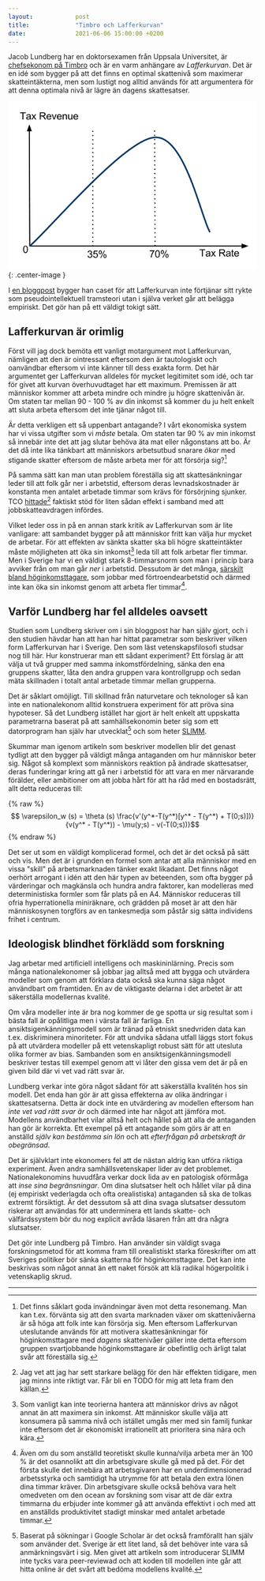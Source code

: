 ```yaml
---
layout:            post
title:             "Timbro och Lafferkurvan"
date:              2021-06-06 15:00:00 +0200
---
```

Jacob Lundberg har en doktorsexamen från Uppsala Universitet, är [chefsekonom på Timbro](https://timbro.se/person/jacob-lundberg/?prev=/om-oss/medarbetare/) och är en varm anhängare av *Lafferkurvan*. Det är en idé som bygger på att det finns en optimal skattenivå som maximerar skatteintäkterna, men som lustigt nog alltid används för att argumentera för att denna optimala nivå är lägre än dagens skattesatser.

![En Lafferkurva där den optimala skattesatsen bedömts vara 70 %.](/images/nek/laffer.png){: .center-image }

I [en bloggpost](https://timbro.se/ekonomi/skatter/lafferkurvans-aterkomst/) bygger han caset för att Lafferkurvan inte förtjänar sitt rykte som pseudointellektuell tramsteori utan i själva verket går att belägga empiriskt. Det gör han på ett väldigt tokigt sätt.

## Lafferkurvan är orimlig
Först vill jag dock bemöta ett vanligt motargument mot Lafferkurvan, nämligen att den är ointressant eftersom den är tautologiskt och oanvändbar eftersom vi inte känner till dess exakta form. Det här argumentet ger Lafferkurvan alldeles för mycket legitimitet som idé, och tar för givet att kurvan överhuvudtaget har ett maximum. Premissen är att människor kommer att arbeta mindre och mindre ju högre skattenivån är. Om staten tar mellan 90 - 100 % av din inkomst så kommer du ju helt enkelt att sluta arbeta eftersom det inte tjänar något till.

Är detta verkligen ett så uppenbart antagande? I vårt ekonomiska system har vi vissa utgifter som vi *måste* betala. Om staten tar 90 % av min inkomst så innebär inte det att jag slutar behöva äta mat eller någonstans att bo. Är det då inte lika tänkbart att människors arbetsutbud snarare *ökar* med stigande skatter eftersom de måste arbeta mer för att försörja sig?[^1] 

På samma sätt kan man utan problem föreställa sig att skattesänkningar leder till att folk går ner i arbetstid, eftersom deras levnadskostnader är konstanta men antalet arbetade timmar som krävs för försörjning sjunker. TCO [hittade](https://www.tco.se/nyheter-och-debatt/Pressmeddelanden/Press2011/Bara-2-procent-sager-sig-jobba-mer-genom-jobbskatteavdraget/)[^2] faktiskt stöd för liten sådan effekt i samband med att jobbskatteavdragen infördes.

Vilket leder oss in på en annan stark kritik av Lafferkurvan som är lite vanligare: att sambandet bygger på att människor fritt kan välja hur mycket de arbetar. För att effekten av sänkta skatter ska bli högre skatteintäkter måste möjligheten att öka sin inkomst[^3] leda till att folk arbetar fler timmar. Men i Sverige har vi en väldigt stark 8-timmarsnorm som man i princip bara avviker från om man går *ner* i arbetstid. Dessutom är det många, [särskilt bland höginkomsttagare](https://www.researchgate.net/publication/221963254_Den_utbredda_flexibiliteten_Ett_forsok_att_berakna_forekomsten_av_lagreglerade_arbetsvillkor), som jobbar med förtroendearbetstid och därmed inte kan öka sin inkomst genom att arbeta fler timmar[^4].

## Varför Lundberg har fel alldeles oavsett
Studien som Lundberg skriver om i sin bloggpost har han själv gjort, och i den studien hävdar han att han har hittat parametrar som beskriver vilken form Lafferkurvan har i Sverige. Den som läst vetenskapsfilosofi studsar nog till här. Hur konstruerar man ett sådant experiment? Ett förslag är att välja ut två grupper med samma inkomstfördelning, sänka den ena gruppens skatter, låta den andra gruppen vara kontrollgrupp och sedan mäta skillnaden i totalt antal arbetade timmar mellan grupperna.

Det är såklart omöjligt. Till skillnad från naturvetare och teknologer så kan inte en nationalekonom alltid konstruera experiment för att pröva sina hypoteser. Så det Lundberg istället har gjort är helt enkelt att uppskatta parametrarna baserat på att samhällsekonomin beter sig som ett datorprogram han själv har utvecklat[^5] och som heter [SLIMM](https://www.econstor.eu/handle/10419/197649).

Skummar man igenom artikeln som beskriver modellen blir det genast tydligt att den bygger på väldigt många antaganden om hur människor beter sig. Något så komplext som människors reaktion på ändrade skattesatser, deras funderingar kring att gå ner i arbetstid för att vara en mer närvarande förälder, eller ambitioner om att jobba hårt för att ha råd med en bostadsrätt, allt detta reduceras till:

{% raw %}
  $$ \varepsilon_w (s) = \theta (s) \frac{v'(y^*-T(y^*)[y^* - T(y^*) + T(0;s)])}{v(y^* - T(y^*)) - \mu(y;s) - v(-T(0;s))}$$ 
{% endraw %}

Det ser ut som en väldigt komplicerad formel, och det är det också på sätt och vis. Men det är i grunden en formel som antar att alla människor med en vissa "skill" på arbetsmarknaden tänker exakt likadant. Det finns något oerhört arrogant i idén att den här typen av beteenden, som ofta bygger på värderingar och magkänsla och hundra andra faktorer, kan modelleras med deterministiska formler som får plats på en A4. Människor reduceras till ofria hyperrationella miniräknare, och grädden på moset är att den här människosynen torgförs av en tankesmedja som påstår sig sätta individens frihet i centrum.

## Ideologisk blindhet förklädd som forskning
Jag arbetar med artificiell intelligens och maskininlärning. Precis som många nationalekonomer så jobbar jag alltså med att bygga och utvärdera modeller som genom att förklara data också ska kunna säga något användbart om framtiden. En av de viktigaste delarna i det arbetet är att säkerställa modellernas kvalité.

Om våra modeller inte är bra nog kommer de ge spotta ur sig resultat som i bästa fall är opålitliga men i värsta fall är farliga. En ansiktsigenkänningsmodell som är tränad på etniskt snedvriden data kan t.ex. diskriminera minoriteter. För att undvika sådana utfall läggs stort fokus på att utvärdera modeller på ett vetenskapligt robust sätt för att utesluta olika former av bias. Sambanden som en ansiktsigenkänningsmodell beskriver testas till exempel genom att vi låter den gissa vem det är på en given bild där vi vet vad rätt svar är.

Lundberg verkar inte göra något sådant för att säkerställa kvalitén hos sin modell. Det enda han gör är att gissa effekterna av olika ändringar i skattesatserna. Detta är dock inte en utvärdering av modellen eftersom han *inte vet vad rätt svar är* och därmed inte har något att jämföra mot. Modellens användbarhet vilar alltså helt och hållet på att alla de antaganden han gör är korrekta. Ett exempel på ett antagande som görs är att en anställd *själv kan bestämma sin lön* och att *efterfrågan på arbetskraft är obegränsad*.

Det är självklart inte ekonomers fel att de nästan aldrig kan utföra riktiga experiment. Även andra samhällsvetenskaper lider av det problemet. Nationalekonomins huvudfåra verkar dock lida av en patologisk oförmåga att *inse sina begränsningar*. Om dina slutsatser helt och hållet vilar på dina (ej empiriskt vederlagda och ofta orealistiska) antaganden så ska de tolkas extremt försiktigt. Är det dessutom så att dina svaga slutsatser dessutom riskerar att användas för att underminera ett lands skatte- och välfärdssystem bör du nog explicit avråda läsaren från att dra några slutsatser.

Det gör inte Lundberg på Timbro. Han använder sin väldigt svaga forskningsmetod för att komma fram till orealistiskt starka föreskrifter om att Sveriges politiker bör sänka skatterna för höginkomsttagare. Det kan inte beskrivas som något annat än ett naket försök att klä radikal högerpolitik i vetenskaplig skrud.

---

[^1]: Det finns såklart goda invändningar även mot detta resonemang. Man kan t.ex. förvänta sig att den svarta marknaden växer om skattenivåerna är så höga att folk inte kan försörja sig. Men eftersom Lafferkurvan uteslutande används för att motivera skattesänkningar för höginkomsttagare med *dagens* skattenivåer gäller inte detta eftersom gruppen svartjobbande höginkomsttagare är obefintlig och ärligt talat svår att föreställa sig.
[^2]: Jag vet att jag har sett starkare belägg för den här effekten tidigare, men jag minns inte riktigt var. Får bli en TODO för mig att leta fram den källan.
[^3]: Som vanligt kan inte teorierna hantera att människor drivs av något annat än att maximera sin inkomst. Att människor skulle välja att konsumera på samma nivå och istället umgås mer med sin familj funkar inte eftersom det är ekonomiskt irrationellt att prioritera sina nära och kära.
[^4]: Även om du som anställd teoretiskt skulle kunna/vilja arbeta mer än 100 % är det osannolikt att din arbetsgivare skulle gå med på det. För det första skulle det innebära att arbetsgivaren har en underdimensionerad arbetsstyrka och samtidigt ha utrymme för att betala den extra lönen dina timmar kräver. Din arbetsgivare skulle också behöva vara helt omedveten om den ocean av forskning som visar att de där extra timmarna du erbjuder inte kommer gå att använda effektivt i och med att en anställds produktivitet stadigt minskar med antalet arbetade timmar.
[^5]: Baserat på sökningar i Google Scholar är det också framförallt han själv som använder det. Sverige är ett litet land, så det behöver inte vara så anmärkningsvärt i sig. Men givet att artikeln som introducerar SLIMM inte tycks vara peer-reviewad och att koden till modellen inte går att hitta online är det svårt att bedöma modellens kvalité.